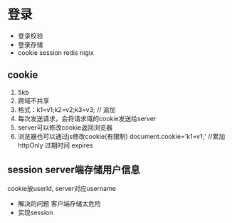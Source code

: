   # 登录
  - 登录校验
  - 登录存储
  - cookie session redis nigix
  ## cookie 
  1. 5kb
  2. 跨域不共享
  3. 格式：k1=v1;k2=v2;k3=v3; // 追加
  4. 每次发送请求，会将请求域的cookie发送给server
  5. server可以修改cookie返回浏览器
  6. 浏览器也可以通过js修改cookie(有限制)
  document.cookie='k1=v1;' //累加
  httpOnly
  过期时间 expires

  ## session server端存储用户信息 
  cookie放userId, server对应username
  - 解决的问题  客户端存储太危险
  - 实现session